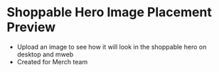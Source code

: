 # Shoppable Hero Image Placement Preview
- Upload an image to see how it will look in the shoppable hero on desktop and
  mweb
- Created for Merch team

